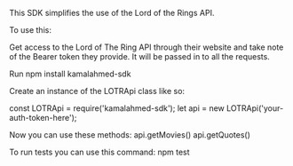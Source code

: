 This SDK simplifies the use of the Lord of the Rings API.

To use this:

Get access to the Lord of The Ring API through their website and take note of the Bearer token they provide. It will be passed in to all the requests.

Run npm install kamalahmed-sdk

Create an instance of the LOTRApi class like so:

const LOTRApi = require('kamalahmed-sdk');
let api = new LOTRApi('your-auth-token-here');

Now you can use these methods:
api.getMovies()
api.getQuotes()

To run tests you can use this command:
npm test

